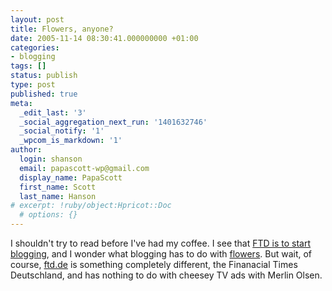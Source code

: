 ```yaml
---
layout: post
title: Flowers, anyone?
date: 2005-11-14 08:30:41.000000000 +01:00
categories:
- blogging
tags: []
status: publish
type: post
published: true
meta:
  _edit_last: '3'
  _social_aggregation_next_run: '1401632746'
  _social_notify: '1'
  _wpcom_is_markdown: '1'
author:
  login: shanson
  email: papascott-wp@gmail.com
  display_name: PapaScott
  first_name: Scott
  last_name: Hanson
# excerpt: !ruby/object:Hpricot::Doc
  # options: {}
---
```

<p>I shouldn't try to read before I've had my coffee. I see that <a href="http://lumma.de/eintrag.php?id=2262" title="ftd.de bloggt auch, bald, Montag [Lummaland - das Weblog]">FTD is to start blogging</a>, and I wonder what blogging has to do with <a href="http://www.ftd.com/home/" title="FTD.COM - Send flowers and gifts delivered fresh from florists">flowers</a>. But wait, of course, <a href="http://www.ftd.de/" title="FINANCIAL TIMES DEUTSCHLAND">ftd.de</a> is something completely different, the Finanacial Times Deutschland, and has nothing to do with cheesey TV ads with Merlin Olsen.</p>
